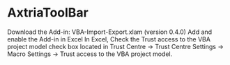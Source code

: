 # AxtriaToolBar

Download the Add-in: VBA-Import-Export.xlam (version 0.4.0)
Add and enable the Add-in in Excel
In Excel, Check the Trust access to the VBA project model check box located in Trust Centre -> Trust Centre Settings -> Macro Settings -> Trust access to the VBA project model.
